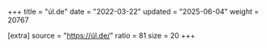 +++
title = "úl.de"
date = "2022-03-22"
updated = "2025-06-04"
weight = 20767

[extra]
source = "https://úl.de/"
ratio = 81
size = 20
+++
